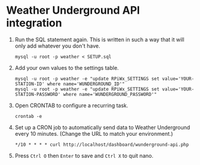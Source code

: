 Weather Underground API integration
===================================

1. Run the SQL statement again. This is written in such a way that it will only add whatever you don't have.

    `mysql -u root -p weather < SETUP.sql`

2. Add your own values to the settings table.

    ```
    mysql -u root -p weather -e "update RPiWx_SETTINGS set value='YOUR-STATION-ID' where name='WUNDERGROUND_ID'"
    mysql -u root -p weather -e "update RPiWx_SETTINGS set value='YOUR-STATION-PASSWORD' where name='WUNDERGROUND_PASSWORD'"
    ```
    
3. Open CRONTAB to configure a recurring task.

    `crontab -e`
    
4. Set up a CRON job to automatically send data to Weather Underground every 10 minutes. (Change the URL to match your environment.)

    `*/10 * * * * curl http://localhost/dashboard/wunderground-api.php`
    
5. Press `Ctrl O` then `Enter` to save and `Ctrl X` to quit nano.